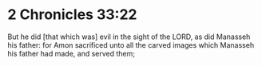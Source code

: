 # 2 Chronicles 33:22

But he did [that which was] evil in the sight of the LORD, as did Manasseh his father: for Amon sacrificed unto all the carved images which Manasseh his father had made, and served them;